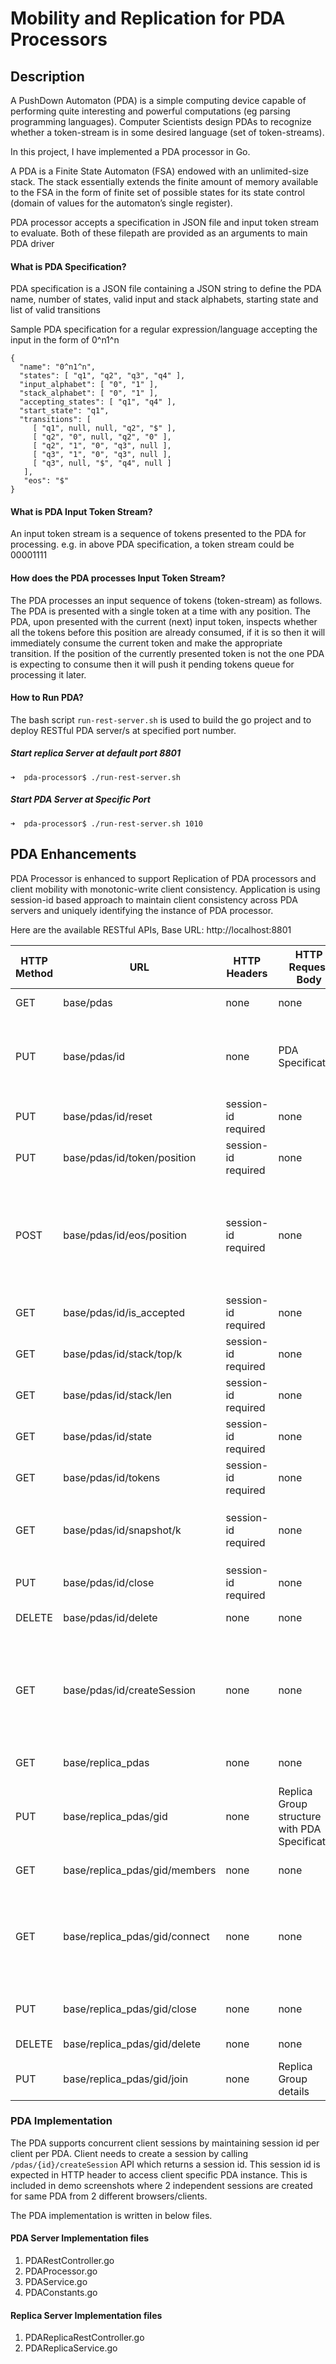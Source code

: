 # Mobility and Replication for PDA Processors

## Description

A PushDown Automaton (PDA) is a simple computing device capable of performing quite interesting and powerful computations (eg parsing programming languages). Computer Scientists design PDAs to recognize whether a token-stream is in some desired language (set of token-streams).

In this project, I have implemented a PDA processor in Go.

A PDA is a Finite State Automaton (FSA) endowed with an unlimited-size stack. The stack essentially extends the finite amount of memory available to the FSA in the form of finite set of possible states for its state control (domain of values for the automaton’s single register).

PDA processor accepts a specification in JSON file and input token stream to evaluate. Both of these filepath are provided as an arguments to main PDA driver

#### What is PDA Specification?
PDA specification is a JSON file containing a JSON string to define the PDA name, number of states, valid input and stack alphabets, starting state and list of valid transitions

Sample PDA specification for a regular expression/language accepting the input in the form of 0^n1^n
```
{ 
  "name": "0^n1^n", 
  "states": [ "q1", "q2", "q3", "q4" ], 
  "input_alphabet": [ "0", "1" ], 
  "stack_alphabet": [ "0", "1" ], 
  "accepting_states": [ "q1", "q4" ], 
  "start_state": "q1", 
  "transitions": [ 
     [ "q1", null, null, "q2", "$" ], 
     [ "q2", "0", null, "q2", "0" ], 
     [ "q2", "1", "0", "q3", null ], 
     [ "q3", "1", "0", "q3", null ], 
     [ "q3", null, "$", "q4", null ] 
   ], 
   "eos": "$" 
} 
```
#### What is PDA Input Token Stream?
An input token stream is a sequence of tokens presented to the PDA for processing. e.g. in above PDA specification, a token stream could be 00001111

#### How does the PDA processes Input Token Stream?
The PDA processes an input sequence of tokens (token-stream) as follows. The PDA is presented with a single token at a time with any position. The PDA, upon presented with the current (next) input token, inspects whether all the tokens before this position are already consumed, if it is so then it will immediately consume the current token and make the appropriate transition. If the position of the currently presented token is not the one PDA is expecting to consume then it will push it pending tokens queue for processing it later.

#### How to Run PDA?
The bash script ```run-rest-server.sh``` is used to build the go project and to deploy RESTful PDA server/s at specified port number.

##### Start replica Server at default port 8801
```➜  pda-processor$ ./run-rest-server.sh ```

##### Start PDA Server at Specific Port
```➜  pda-processor$ ./run-rest-server.sh 1010```

## PDA Enhancements 

PDA Processor is enhanced to support Replication of PDA processors and client mobility with monotonic-write client consistency. Application is using session-id based approach to maintain client consistency across PDA servers and uniquely identifying the instance of PDA processor. 

Here are the available RESTful APIs, Base URL: http://localhost:8801

| HTTP Method  | URL                          | HTTP Headers        | HTTP Request Body                              | Function                                                              |
| -------------|------------------------------|---------------------|------------------------------------------------| ----------------------------------------------------------------------|
| GET          | base/pdas                    | none                | none                                           | List of names of PDAs available at the server |
| PUT          | base/pdas/id                 | none                | PDA Specification                              | Create at the server a PDA with the given id and the specification provided in the body of the request; calls `open()` method of PDA processor|
| PUT          | base/pdas/id/reset           | session-id required | none                                           | Call `reset()` method |
| PUT          | base/pdas/id/token/position  | session-id required | none                                           | Present a token at the given position |
| POST         | base/pdas/id/eos/position    | session-id required | none                                           | Call `eos()` with no tokens after (excluding) position <br/><br/> **Note**: This was supposed to be PUT method but the URL was conflicting with `base/pdas/id/token/position` as `token` can be any text. Updated method to POST  |
| GET          | base/pdas/id/is_accepted     | session-id required | none                                           | Call and return the value of `is_accepted()` |
| GET          | base/pdas/id/stack/top/k     | session-id required | none                                           | Call and return the value of `peek(k)` |
| GET          | base/pdas/id/stack/len       | session-id required | none                                           | Return the number of tokens currently in the stack |
| GET          | base/pdas/id/state           | session-id required | none                                           | Call and return the value of `current_state()` |
| GET          | base/pdas/id/tokens          | session-id required | none                                           | Call and return the value of `queued_tokens()` |
| GET          | base/pdas/id/snapshot/k      | session-id required | none                                           | Return a JSON message (array) three components: `the current_state()`, `queued_tokens()`, and `peek(k)` |
| PUT          | base/pdas/id/close           | session-id required | none                                           | Call `close()` |
| DELETE       | base/pdas/id/delete          | none                | none                                           | Delete the PDA with name from the server |
| GET          | base/pdas/id/createSession   | none                | none                                           | This is one additional API which is used to create a session for an user to interact with dedicated PDA instance. It  returns session id which is expected in HTTP header for all the above REST API calls to access dedicated PDA instance |
| GET          | base/replica_pdas            | none                | none                                           | Return list of ids of replica groups currently defined |
| PUT          | base/replica_pdas/gid        | none                | Replica Group structure with PDA Specification | Define a new replica group with the given member PDA addresses sharing the specification given in pda_code; create/replace the group members (as needed) |
| GET          | base/replica_pdas/gid/members| none                | none                                           | Return a JSON array with the addresses of its members |
| GET          | base/replica_pdas/gid/connect| none                | none                                           | Return the address of a random member that a client could connect to, This uses Golang's ```rand.Intn(...)``` method to generate random integer between 0 and no. of PDA members in the replica group |
| PUT          | base/replica_pdas/gid/close  | none                | none                                           | Close the members PDAs. This call close method on PDA members |
| DELETE       | base/replica_pdas/gid/delete | none                | none                                           | Delete replica group and all its members |
| PUT          | base/replica_pdas/gid/join   | none                | Replica Group details                          | The PDA id joins the replica group with the given address |


### PDA Implementation  
The PDA supports concurrent client sessions by maintaining session id per client per PDA. Client needs to create a session by calling `/pdas/{id}/createSession` API which returns a session id. This session id is expected in HTTP header to access client specific PDA instance.
This is included in demo screenshots where 2 independent sessions are created for same PDA from 2 different browsers/clients. 

The PDA implementation is written in below files.
#### PDA Server Implementation files
1. PDARestController.go
2. PDAProcessor.go
3. PDAService.go
4. PDAConstants.go

#### Replica Server Implementation files
1. PDAReplicaRestController.go
2. PDAReplicaService.go

